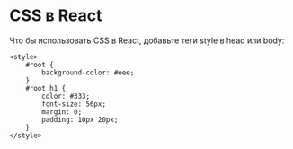 # CSS в React

Что бы использовать CSS в React, добавьте теги style в head или body:

    <style>
        #root {
            background-color: #eee;
        }
        #root h1 {
            color: #333;
            font-size: 56px;
            margin: 0;
            padding: 10px 20px;            
        }
    </style>
